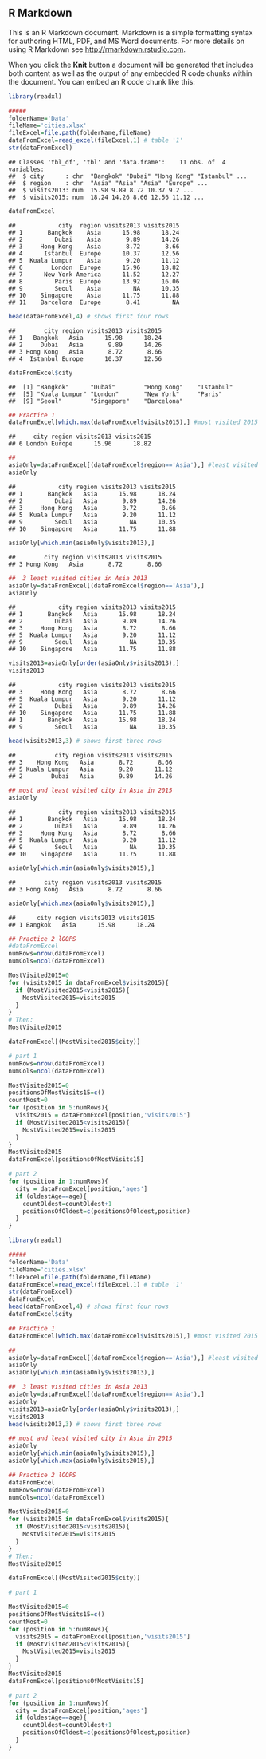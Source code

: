 R Markdown
----------

This is an R Markdown document. Markdown is a simple formatting syntax for authoring HTML, PDF, and MS Word documents. For more details on using R Markdown see <http://rmarkdown.rstudio.com>.

When you click the **Knit** button a document will be generated that includes both content as well as the output of any embedded R code chunks within the document. You can embed an R code chunk like this:

``` r
library(readxl)

#####
folderName='Data'
fileName='cities.xlsx'
fileExcel=file.path(folderName,fileName)
dataFromExcel=read_excel(fileExcel,1) # table '1'
str(dataFromExcel)
```

    ## Classes 'tbl_df', 'tbl' and 'data.frame':    11 obs. of  4 variables:
    ##  $ city      : chr  "Bangkok" "Dubai" "Hong Kong" "Istanbul" ...
    ##  $ region    : chr  "Asia" "Asia" "Asia" "Europe" ...
    ##  $ visits2013: num  15.98 9.89 8.72 10.37 9.2 ...
    ##  $ visits2015: num  18.24 14.26 8.66 12.56 11.12 ...

``` r
dataFromExcel
```

    ##            city  region visits2013 visits2015
    ## 1       Bangkok    Asia      15.98      18.24
    ## 2         Dubai    Asia       9.89      14.26
    ## 3     Hong Kong    Asia       8.72       8.66
    ## 4      Istanbul  Europe      10.37      12.56
    ## 5  Kuala Lumpur    Asia       9.20      11.12
    ## 6        London  Europe      15.96      18.82
    ## 7      New York America      11.52      12.27
    ## 8         Paris  Europe      13.92      16.06
    ## 9         Seoul    Asia         NA      10.35
    ## 10    Singapore    Asia      11.75      11.88
    ## 11    Barcelona  Europe       8.41         NA

``` r
head(dataFromExcel,4) # shows first four rows
```

    ##        city region visits2013 visits2015
    ## 1   Bangkok   Asia      15.98      18.24
    ## 2     Dubai   Asia       9.89      14.26
    ## 3 Hong Kong   Asia       8.72       8.66
    ## 4  Istanbul Europe      10.37      12.56

``` r
dataFromExcel$city
```

    ##  [1] "Bangkok"      "Dubai"        "Hong Kong"    "Istanbul"    
    ##  [5] "Kuala Lumpur" "London"       "New York"     "Paris"       
    ##  [9] "Seoul"        "Singapore"    "Barcelona"

``` r
## Practice 1
dataFromExcel[which.max(dataFromExcel$visits2015),] #most visited 2015
```

    ##     city region visits2013 visits2015
    ## 6 London Europe      15.96      18.82

``` r
##
asiaOnly=dataFromExcel[(dataFromExcel$region=='Asia'),] #least visited in Asia 2013
asiaOnly
```

    ##            city region visits2013 visits2015
    ## 1       Bangkok   Asia      15.98      18.24
    ## 2         Dubai   Asia       9.89      14.26
    ## 3     Hong Kong   Asia       8.72       8.66
    ## 5  Kuala Lumpur   Asia       9.20      11.12
    ## 9         Seoul   Asia         NA      10.35
    ## 10    Singapore   Asia      11.75      11.88

``` r
asiaOnly[which.min(asiaOnly$visits2013),] 
```

    ##        city region visits2013 visits2015
    ## 3 Hong Kong   Asia       8.72       8.66

``` r
##  3 least visited cities in Asia 2013
asiaOnly=dataFromExcel[(dataFromExcel$region=='Asia'),] 
asiaOnly
```

    ##            city region visits2013 visits2015
    ## 1       Bangkok   Asia      15.98      18.24
    ## 2         Dubai   Asia       9.89      14.26
    ## 3     Hong Kong   Asia       8.72       8.66
    ## 5  Kuala Lumpur   Asia       9.20      11.12
    ## 9         Seoul   Asia         NA      10.35
    ## 10    Singapore   Asia      11.75      11.88

``` r
visits2013=asiaOnly[order(asiaOnly$visits2013),]
visits2013
```

    ##            city region visits2013 visits2015
    ## 3     Hong Kong   Asia       8.72       8.66
    ## 5  Kuala Lumpur   Asia       9.20      11.12
    ## 2         Dubai   Asia       9.89      14.26
    ## 10    Singapore   Asia      11.75      11.88
    ## 1       Bangkok   Asia      15.98      18.24
    ## 9         Seoul   Asia         NA      10.35

``` r
head(visits2013,3) # shows first three rows
```

    ##           city region visits2013 visits2015
    ## 3    Hong Kong   Asia       8.72       8.66
    ## 5 Kuala Lumpur   Asia       9.20      11.12
    ## 2        Dubai   Asia       9.89      14.26

``` r
## most and least visited city in Asia in 2015
asiaOnly
```

    ##            city region visits2013 visits2015
    ## 1       Bangkok   Asia      15.98      18.24
    ## 2         Dubai   Asia       9.89      14.26
    ## 3     Hong Kong   Asia       8.72       8.66
    ## 5  Kuala Lumpur   Asia       9.20      11.12
    ## 9         Seoul   Asia         NA      10.35
    ## 10    Singapore   Asia      11.75      11.88

``` r
asiaOnly[which.min(asiaOnly$visits2015),]
```

    ##        city region visits2013 visits2015
    ## 3 Hong Kong   Asia       8.72       8.66

``` r
asiaOnly[which.max(asiaOnly$visits2015),]
```

    ##      city region visits2013 visits2015
    ## 1 Bangkok   Asia      15.98      18.24

``` r
## Practice 2 lOOPS
#dataFromExcel
numRows=nrow(dataFromExcel)
numCols=ncol(dataFromExcel)

MostVisited2015=0
for (visits2015 in dataFromExcel$visits2015){
  if (MostVisited2015<visits2015){
    MostVisited2015=visits2015
  }
}
# Then:
MostVisited2015

dataFromExcel[(MostVisited2015$city)]
```

``` r
# part 1
numRows=nrow(dataFromExcel)
numCols=ncol(dataFromExcel)

MostVisited2015=0
positionsOfMostVisits15=c()
countMost=0
for (position in 5:numRows){
  visits2015 = dataFromExcel[position,'visits2015']
  if (MostVisited2015<visits2015){
    MostVisited2015=visits2015
  }
}
MostVisited2015
dataFromExcel[positionsOfMostVisits15]
```

``` r
# part 2
for (position in 1:numRows){
  city = dataFromExcel[position,'ages']
  if (oldestAge==age){
    countOldest=countOldest+1
    positionsOfOldest=c(positionsOfOldest,position)
  }
}
```

``` r
library(readxl)

#####
folderName='Data'
fileName='cities.xlsx'
fileExcel=file.path(folderName,fileName)
dataFromExcel=read_excel(fileExcel,1) # table '1'
str(dataFromExcel)
dataFromExcel
head(dataFromExcel,4) # shows first four rows
dataFromExcel$city

## Practice 1
dataFromExcel[which.max(dataFromExcel$visits2015),] #most visited 2015

##
asiaOnly=dataFromExcel[(dataFromExcel$region=='Asia'),] #least visited in Asia 2013
asiaOnly
asiaOnly[which.min(asiaOnly$visits2013),] 

##  3 least visited cities in Asia 2013
asiaOnly=dataFromExcel[(dataFromExcel$region=='Asia'),] 
asiaOnly
visits2013=asiaOnly[order(asiaOnly$visits2013),]
visits2013
head(visits2013,3) # shows first three rows

## most and least visited city in Asia in 2015
asiaOnly
asiaOnly[which.min(asiaOnly$visits2015),]
asiaOnly[which.max(asiaOnly$visits2015),]

## Practice 2 lOOPS
dataFromExcel
numRows=nrow(dataFromExcel)
numCols=ncol(dataFromExcel)

MostVisited2015=0
for (visits2015 in dataFromExcel$visits2015){
  if (MostVisited2015<visits2015){
    MostVisited2015=visits2015
  }
}
# Then:
MostVisited2015

dataFromExcel[(MostVisited2015$city)]

# part 1

MostVisited2015=0
positionsOfMostVisits15=c()
countMost=0
for (position in 5:numRows){
  visits2015 = dataFromExcel[position,'visits2015']
  if (MostVisited2015<visits2015){
    MostVisited2015=visits2015
  }
}
MostVisited2015
dataFromExcel[positionsOfMostVisits15]

# part 2
for (position in 1:numRows){
  city = dataFromExcel[position,'ages']
  if (oldestAge==age){
    countOldest=countOldest+1
    positionsOfOldest=c(positionsOfOldest,position)
  }
}
```

